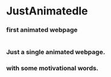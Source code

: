 # JustAnimatedle 
### first animated webpage
#
### Just a single animated webpage.
### with some motivational words.
